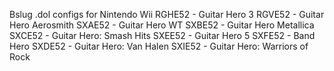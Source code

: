 Bslug .dol configs for Nintendo Wii
RGHE52 - Guitar Hero 3
RGVE52 - Guitar Hero Aerosmith
SXAE52 - Guitar Hero WT
SXBE52 - Guitar Hero Metallica
SXCE52 - Guitar Hero: Smash Hits
SXEE52 - Guitar Hero 5
SXFE52 - Band Hero
SXDE52 - Guitar Hero: Van Halen
SXIE52 - Guitar Hero: Warriors of Rock
